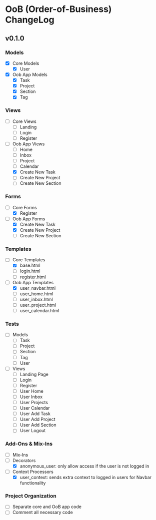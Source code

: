 # OoB (Order-of-Business) ChangeLog

## v0.1.0

### Models

- [x] Core Models
  - [x] User
- [x] Oob App Models
  - [x] Task
  - [x] Project
  - [x] Section
  - [x] Tag

### Views

- [ ] Core Views
  - [ ] Landing
  - [ ] Login
  - [ ] Register
- [ ] Oob App Views
  - [ ] Home
  - [ ] Inbox
  - [ ] Project
  - [ ] Calendar
  - [x] Create New Task
  - [ ] Create New Project
  - [ ] Create New Section

### Forms

- [ ] Core Forms
  - [x] Register
- [ ] Oob App Forms
  - [x] Create New Task
  - [x] Create New Project
  - [ ] Create New Section

### Templates

- [ ] Core Templates
  - [x] base.html
  - [ ] login.html
  - [ ] register.html
- [ ] Oob App Templates
  - [x] user_navbar.html
  - [ ] user_home.html
  - [ ] user_inbox.html
  - [ ] user_project.html
  - [ ] user_calendar.html

### Tests

- [ ] Models
  - [ ] Task
  - [ ] Project
  - [ ] Section
  - [ ] Tag
  - [ ] User
- [ ] Views
  - [ ] Landing Page
  - [ ] Login
  - [ ] Register
  - [ ] User Home
  - [ ] User Inbox
  - [ ] User Projects
  - [ ] User Calendar
  - [ ] User Add Task
  - [ ] User Add Project
  - [ ] User Add Section
  - [ ] User Logout

### Add-Ons & Mix-Ins

- [ ] Mix-Ins
- [ ] Decorators
  - [x] anonymous_user: only allow access if the user is not logged in
- [ ] Context Processors
  - [x] user_context: sends extra context to logged in users for Navbar functionality

### Project Organization

- [ ] Separate core and OoB app code
- [ ] Comment all necessary code
